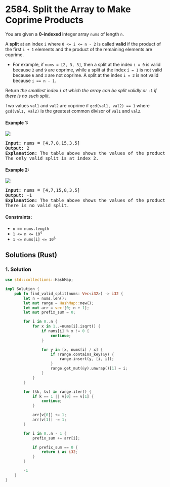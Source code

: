 # 2584. Split the Array to Make Coprime Products
You are given a **0-indexed** integer array `nums` of length `n`.

A **split** at an index `i` where `0 <= i <= n - 2` is called **valid** if the product of the first `i + 1` elements and the product of the remaining elements are coprime.

* For example, if `nums = [2, 3, 3]`, then a split at the index `i = 0` is valid because `2` and `9` are coprime, while a split at the index `i = 1` is not valid because `6` and `3` are not coprime. A split at the index `i = 2` is not valid because `i == n - 1`.

Return *the smallest index* `i` *at which the array can be split validly or* `-1` *if there is no such split*.

Two values `val1` and `val2` are coprime if `gcd(val1, val2) == 1` where `gcd(val1, val2)` is the greatest common divisor of `val1` and `val2`.

#### Example 1:
![](https://assets.leetcode.com/uploads/2022/12/14/second.PNG)
<pre>
<strong>Input:</strong> nums = [4,7,8,15,3,5]
<strong>Output:</strong> 2
<strong>Explanation:</strong> The table above shows the values of the product of the first i + 1 elements, the remaining elements, and their gcd at each index i.
The only valid split is at index 2.
</pre>

#### Example 2:
![](https://assets.leetcode.com/uploads/2022/12/14/capture.PNG)
<pre>
<strong>Input:</strong> nums = [4,7,15,8,3,5]
<strong>Output:</strong> -1
<strong>Explanation:</strong> The table above shows the values of the product of the first i + 1 elements, the remaining elements, and their gcd at each index i.
There is no valid split.
</pre>

#### Constraints:
* `n == nums.length`
* <code>1 <= n <= 10<sup>4</sup></code>
* <code>1 <= nums[i] <= 10<sup>6</sup></code>

## Solutions (Rust)

### 1. Solution
```Rust
use std::collections::HashMap;

impl Solution {
    pub fn find_valid_split(nums: Vec<i32>) -> i32 {
        let n = nums.len();
        let mut range = HashMap::new();
        let mut arr = vec![0; n + 1];
        let mut prefix_sum = 0;

        for i in 0..n {
            for x in 1..=nums[i].isqrt() {
                if nums[i] % x != 0 {
                    continue;
                }

                for y in [x, nums[i] / x] {
                    if !range.contains_key(&y) {
                        range.insert(y, [i, i]);
                    }
                    range.get_mut(&y).unwrap()[1] = i;
                }
            }
        }

        for (&k, &v) in range.iter() {
            if k == 1 || v[0] == v[1] {
                continue;
            }

            arr[v[0]] += 1;
            arr[v[1]] -= 1;
        }

        for i in 0..n - 1 {
            prefix_sum += arr[i];

            if prefix_sum == 0 {
                return i as i32;
            }
        }

        -1
    }
}
```
